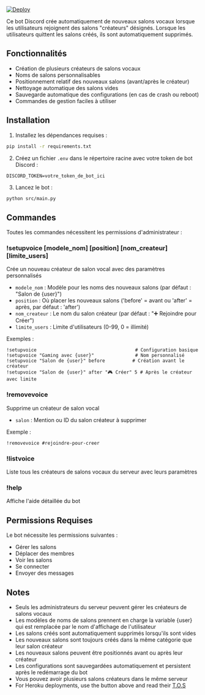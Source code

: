 [![Deploy](https://www.herokucdn.com/deploy/button.svg)](https://www.heroku.com/deploy?template=https://github.com/NewMaxT/Automated-Voice-Channel-Creator)


Ce bot Discord crée automatiquement de nouveaux salons vocaux lorsque les utilisateurs rejoignent des salons "créateurs" désignés. Lorsque les utilisateurs quittent les salons créés, ils sont automatiquement supprimés.

## Fonctionnalités

- Création de plusieurs créateurs de salons vocaux
- Noms de salons personnalisables
- Positionnement relatif des nouveaux salons (avant/après le créateur)
- Nettoyage automatique des salons vides
- Sauvegarde automatique des configurations (en cas de crash ou reboot)
- Commandes de gestion faciles à utiliser

## Installation

1. Installez les dépendances requises :
```bash
pip install -r requirements.txt
```

2. Créez un fichier `.env` dans le répertoire racine avec votre token de bot Discord :
```
DISCORD_TOKEN=votre_token_de_bot_ici
```

3. Lancez le bot :
```bash
python src/main.py
```

## Commandes

Toutes les commandes nécessitent les permissions d'administrateur :

### !setupvoice [modele_nom] [position] [nom_createur] [limite_users]
Crée un nouveau créateur de salon vocal avec des paramètres personnalisés
- `modele_nom` : Modèle pour les noms des nouveaux salons (par défaut : "Salon de {user}")
- `position` : Où placer les nouveaux salons ('before' = avant ou 'after' = après, par défaut : 'after')
- `nom_createur` : Le nom du salon créateur (par défaut : "➕ Rejoindre pour Créer")
- `limite_users` : Limite d'utilisateurs (0-99, 0 = illimité)

Exemples :
```
!setupvoice                                    # Configuration basique
!setupvoice "Gaming avec {user}"               # Nom personnalisé
!setupvoice "Salon de {user}" before          # Création avant le créateur
!setupvoice "Salon de {user}" after "🎮 Créer" 5 # Après le créateur avec limite
```

### !removevoice <salon>
Supprime un créateur de salon vocal
- `salon` : Mention ou ID du salon créateur à supprimer

Exemple :
```
!removevoice #rejoindre-pour-creer
```

### !listvoice
Liste tous les créateurs de salons vocaux du serveur avec leurs paramètres

### !help
Affiche l'aide détaillée du bot

## Permissions Requises

Le bot nécessite les permissions suivantes :
- Gérer les salons
- Déplacer des membres
- Voir les salons
- Se connecter
- Envoyer des messages

## Notes

- Seuls les administrateurs du serveur peuvent gérer les créateurs de salons vocaux
- Les modèles de noms de salons prennent en charge la variable {user} qui est remplacée par le nom d'affichage de l'utilisateur
- Les salons créés sont automatiquement supprimés lorsqu'ils sont vides
- Les nouveaux salons sont toujours créés dans la même catégorie que leur salon créateur
- Les nouveaux salons peuvent être positionnés avant ou après leur créateur
- Les configurations sont sauvegardées automatiquement et persistent après le redémarrage du bot
- Vous pouvez avoir plusieurs salons créateurs dans le même serveur
- For Heroku deployments, use the button above and read their [T.O.S](https://www.heroku.com/policy/heroku-elements-terms/)
